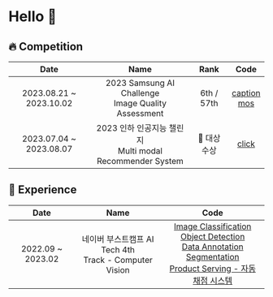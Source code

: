 # Hello 👋

## 🔥 Competition

|Date|Name|Rank|Code|
|:---:|:---:|:---:|:---:|
|2023.08.21 ~ 2023.10.02|2023 Samsung AI Challenge <br/> Image Quality Assessment|6th / 57th|[caption](https://github.com/GeonHyeock/Samsung-Image-Quality-Assessment-Captioning) <br/> [mos](https://github.com/lliee1/Samsung-Image-Quality-Assessment-Mos)|
|2023.07.04 ~ 2023.08.07|2023 인하 인공지능 챌린지 <br/> Multi modal Recommender System|🥇 대상 수상|[click](https://github.com/GeonHyeock/Competition-Multi-modal-Recommender-System)|



## 📖 Experience
|Date|Name|Code|
|:---:|:---:|:---:|
|2022.09 ~ 2023.02|네이버 부스트캠프 AI Tech 4th <br/> Track - Computer Vision|[Image Classification](https://github.com/boostcampaitech4cv2/level1_imageclassification_cv-level1-cv-08) <br/> [Object Detection](https://github.com/boostcampaitech4lv23cv3/level2_objectdetection_cv-level2-cv-14) <br/> [Data Annotation](https://github.com/boostcampaitech4lv23cv3/level2_dataannotation_cv-level2-cv-14) <br/> [Segmentation](https://github.com/boostcampaitech4lv23cv3/level2_semanticsegmentation_cv-level2-cv-14) <br/> [Product Serving - 자동 채점 시스템](https://github.com/boostcampaitech4lv23cv3/level3_productserving-level3-cv-14) |


